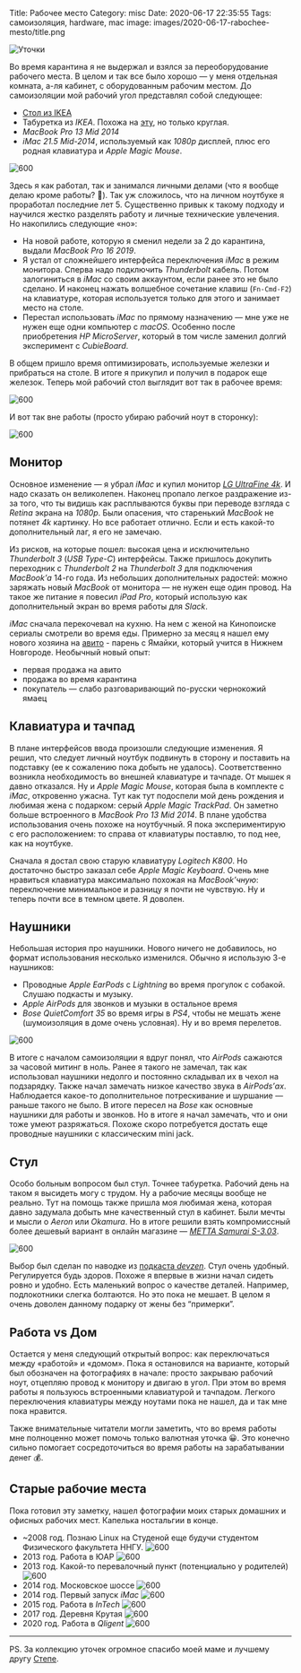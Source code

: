Title: Рабочее место
Category: misc
Date: 2020-06-17 22:35:55
Tags: самоизоляция, hardware, mac
image: images/2020-06-17-rabochee-mesto/title.png

![Уточки]({static}/images/2020-06-17-rabochee-mesto/title.png)

Во время карантина я не выдержал и взялся за переоборудование рабочего места. В целом и так все было хорошо — у меня отдельная комната, а-ля кабинет, с оборудованным рабочим местом. До самоизоляции мой рабочий угол представлял собой следующее:

* [Стол из IKEA](https://www.ikea.com/ru/ru/p/hemnes-pismennyy-stol-cherno-korichnevyy-90384796/)
* Табуретка из *IKEA*. Похожа на [эту](https://www.ikea.com/ru/ru/p/kyurre-taburet-bereza-00420039/), но только круглая.
* *MacBook Pro 13 Mid 2014*
* *iMac 21.5 Mid-2014*, используемый как *1080p* дисплей, плюс его родная клавиатура и *Apple Magic Mouse*.

![600]({static}/images/2020-06-17-rabochee-mesto/old-stuff.png)

Здесь я как работал, так и занимался личными делами (что я вообще делаю кроме работы? 🤪). Так уж сложилось, что на личном ноутбуке я проработал последние лет 5. Существенно привык к такому подходу и научился жестко разделять работу и личные технические увлечения. Но накопились следующие «но»:

* На новой работе, которую я сменил недели за 2 до карантина, выдали *MacBook Pro 16 2019*.
* Я устал от сложнейшего интерфейса переключения *iMac* в режим монитора. Сперва надо подключить *Thunderbolt* кабель. Потом залогиниться в *iMac* со своим аккаунтом, если ранее это не было сделано. И наконец нажать волшебное сочетание клавиш (`Fn-Cmd-F2`) на клавиатуре, которая используется только для этого и занимает место на столе.
* Перестал использовать *iMac* по прямому назначению — мне уже не нужен еще одни компьютер с *macOS*. Особенно после приобретения *HP MicroServer*, который в том числе заменил долгий эксперимент с *CubieBoard*.

В общем пришло время оптимизировать, используемые железки и прибраться на столе. В итоге я прикупил и получил в подарок еще железок. Теперь мой рабочий стол выглядит вот так в рабочее время:

![600]({static}/images/2020-06-17-rabochee-mesto/job.png)

И вот так вне работы (просто убираю рабочий ноут в сторонку):

![600]({static}/images/2020-06-17-rabochee-mesto/private.png)

## Монитор

Основное изменение — я убрал *iMac* и купил монитор [*LG UltraFine 4k*](https://www.apple.com/ru/shop/product/HMUA2RU/A/монитор-lg-ultrafine-4k). И надо сказать он великолепен. Наконец пропало легкое раздражение из-за того, что ты видишь как расплываются буквы при переводе взгляда с *Retina* экрана на *1080p*. Были опасения, что старенький *MacBook* не потянет *4k* картинку. Но все работает отлично. Если и есть какой-то дополнительный лаг, я его не замечаю.

Из рисков, на которые пошел: высокая цена и исключительно *Thunderbolt 3* (*USB Type-C*) интерфейсы. Также пришлось докупить переходник с *Thunderbolt 2* на *Thunderbolt 3* для подключения *MacBook’а* 14-го года. Из небольших дополнительных радостей: можно заряжать новый *MacBook* от монитора — не нужен еще один провод. На такое же питание я повесил *iPad Pro*, который использую как дополнительный экран во время работы для *Slack*.

*iMac* сначала перекочевал на кухню. На нем с женой на Кинопоиске сериалы смотрели во время еды. Примерно за месяц я нашел ему нового хозяина на [авито](https://www.avito.ru/zhdanovskiy/nastolnye_kompyutery/imac_21.5-inch_mid_2014_8gb_ram_512gb_hdd_1896030615) - парень с Ямайки, который учится в Нижнем Новгороде. Необычный новый опыт:

* первая продажа на авито
* продажа во время карантина
* покупатель — слабо разговаривающий по-русски чернокожий ямаец

## Клавиатура и тачпад

В плане интерфейсов ввода произошли следующие изменения. Я решил, что следует личный ноутбук подвинуть в сторону и поставить на подставку (ее к сожалению пока добыть не удалось). Соответственно возникла необходимость во внешней клавиатуре и тачпаде. От мышек я давно отказался. Ну и *Apple Magic Mouse*, которая была в комплекте с *iMac*, откровенно ужасна. Тут как тут подоспели мой день рождения и любимая жена с подарком: серый *Apple Magic TrackPad*. Он заметно больше встроенного в *MacBook Pro 13 Mid 2014*. В плане удобства использования очень похоже на ноутбучный. Я пока экспериментирую с его расположением: то справа от клавиатуры поставлю, то под нее, как на ноутбуке.

Сначала я достал свою старую клавиатуру *Logitech K800*. Но достаточно быстро заказал себе *Apple Magic Keyboard*. Очень мне нравиться клавиатура максимально похожая на *MacBook’чную*: переключение минимальное и разницу я почти не чувствую. Ну и теперь почти все в темном цвете. Я доволен.

## Наушники

Небольшая история про наушники. Нового ничего не добавилось, но формат использования несколько изменился. Обычно я использую 3-е наушников:

* Проводные *Apple EarPods* c *Lightning* во время прогулок с собакой. Слушаю подкасты и музыку.
* *Apple AirPods* для звонков и музыки в остальное время
* *Bose QuietComfort 35* во время игры в *PS4*, чтобы не мешать жене (шумоизоляция в доме очень условная). Ну и во время перелетов.

![600]({static}/images/2020-06-17-rabochee-mesto/headphones.png)

В итоге с началом самоизоляции я вдруг понял, что *AirPods* сажаются за часовой митинг в ноль. Ранее я такого не замечал, так как использовал наушники недолго и постоянно складывал их в чехол на подзарядку. Также начал замечать низкое качество звука в *AirPods’ах*. Наблюдается какое-то дополнительное потрескивание и шуршание — раньше такого не было. В итоге пересел на *Bose* как основные наушники для работы и звонков. Но в итоге я начал замечать, что и они тоже умеют разряжаться. Похоже скоро потребуется достать еще проводные наушники с классическим mini jack.

## Стул

Особо больным вопросом был стул. Точнее табуретка. Рабочий день на таком я высидеть могу с трудом. Ну а рабочие месяцы вообще не реально. Тут на помощь также пришла моя любимая жена, которая давно задумала добыть мне качественный стул в кабинет. Были мечты и мысли о *Aeron* или *Okamura*. Но в итоге решили взять компромиссный более дешевый вариант в онлайн магазине — [*METTA Samurai S-3.03*](https://www.onlinetrade.ru/catalogue/kompyuternye_kresla-c133/metta/kreslo_rukovoditelya_metta_samurai_s_3.03_s_3d_podgolovnikom_chernyy_z302684356-1272099.html).

![600]({static}/images/2020-06-17-rabochee-mesto/samurai.png)

Выбор был сделан по наводке из [подкаста *devzen*](https://devzen.ru/episode-0260/). Стул очень удобный. Регулируется будь здоров. Похоже я впервые в жизни начал сидеть ровно и удобно. Есть маленький вопрос о качестве деталей. Например, подлокотники слегка болтаются. Но это пока не мешает. В целом я очень доволен данному подарку от жены без “примерки”.

## Работа vs Дом

Остается у меня следующий открытый вопрос: как переключаться между «работой» и «домом». Пока я остановился на варианте, который был обозначен на фотографиях в начале: просто закрываю рабочий ноут, отцепляю провод к монитору и двигаю в угол. При этом во время работы я пользуюсь встроенными клавиатурой и тачпадом. Легкого переключения клавиатуры между ноутами пока не нашел, да и так мне пока нравится.

Также внимательные читатели могли заметить, что во время работы мне полноценно может помочь только валютная уточка 😀. Это конечно сильно помогает сосредоточиться во время работы на зарабатывании денег 💰.

## Старые рабочие места

Пока готовил эту заметку, нашел фотографии моих старых домашних и офисных рабочих мест. Капелька ностальгии в конце.

* ~2008 год. Познаю Linux на Студеной еще будучи студентом Физического факультета ННГУ. ![600]({static}/images/2020-06-17-rabochee-mesto/1-studenaya.jpeg)
* 2013 год. Работа в ЮАР ![600]({static}/images/2020-06-17-rabochee-mesto/2-south-africa.jpeg)
* 2013 год. Какой-то перевалочный пункт (потенциально у родителей) ![600]({static}/images/2020-06-17-rabochee-mesto/3-somewhere.jpeg)
* 2014 год. Московское шоссе ![600]({static}/images/2020-06-17-rabochee-mesto/4-msk-highway.jpeg)
* 2014 год. Первый запуск *iMac* ![600]({static}/images/2020-06-17-rabochee-mesto/5-imac.jpeg)
* 2015 год. Работа в *InTech* ![600]({static}/images/2020-06-17-rabochee-mesto/6-intech.jpeg)
* 2017 год. Деревня Крутая ![600]({static}/images/2020-06-17-rabochee-mesto/7-krutaya.jpeg)
* 2020 год. Работа в *Qligent* ![600]({static}/images/2020-06-17-rabochee-mesto/8-qligent.jpeg)

---

PS. За коллекцию уточек огромное спасибо моей маме и лучшему другу [Степе](https://www.facebook.com/realmapping).
